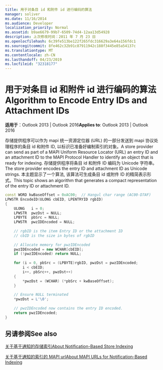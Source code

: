 ```yaml
---
title: 用于对条目 id 和附件 id 进行编码的算法
manager: soliver
ms.date: 11/16/2014
ms.audience: Developer
localization_priority: Normal
ms.assetid: b9ae6679-99b7-6509-74d4-12aa13d54928
description: 上次修改时间：2011 年 7 月 23 日
ms.openlocfilehash: 6c39fe513be122f265fdc316629a3e64a156fdc1
ms.sourcegitcommit: 8fe462c32b91c87911942c188f3445e85a54137c
ms.translationtype: MT
ms.contentlocale: zh-CN
ms.lasthandoff: 04/23/2019
ms.locfileid: "32318177"
---
```

# <a name="algorithm-to-encode-entry-ids-and-attachment-ids"></a><span data-ttu-id="4a256-103">用于对条目 id 和附件 id 进行编码的算法</span><span class="sxs-lookup"><span data-stu-id="4a256-103">Algorithm to Encode Entry IDs and Attachment IDs</span></span>

  
  
<span data-ttu-id="4a256-104">**适用于**：Outlook 2013 | Outlook 2016</span><span class="sxs-lookup"><span data-stu-id="4a256-104">**Applies to**: Outlook 2013 | Outlook 2016</span></span> 
  
<span data-ttu-id="4a256-105">存储提供程序可以作为 mapi 统一资源定位器 (URL) 的一部分发送到 mapi 协议处理程序的条目 id 和附件 ID, 以标识已准备好编制索引的对象。</span><span class="sxs-lookup"><span data-stu-id="4a256-105">A store provider can send as part of a MAPI Uniform Resource Locator (URL) an entry ID and an attachment ID to the MAPI Protocol Handler to identify an object that is ready for indexing.</span></span> <span data-ttu-id="4a256-106">存储提供程序将条目 id 和附件 ID 编码为 Unicode 字符串。</span><span class="sxs-lookup"><span data-stu-id="4a256-106">The store provider encodes the entry ID and attachment ID as Unicode strings.</span></span> <span data-ttu-id="4a256-107">本主题显示了一个算法, 该算法可生成条目 id 或附件 ID 的精简表示形式。</span><span class="sxs-lookup"><span data-stu-id="4a256-107">This topic shows an algorithm that generates a compact representation of the entry ID or attachment ID.</span></span>
  
```cpp
const WORD kwBaseOffset = 0xAC00;  // Hangul char range (AC00-D7AF) 
LPWSTR EncodeID(ULONG cbEID, LPENTRYID rgbID) 
{ 
    ULONG   i = 0; 
    LPWSTR  pwzDst = NULL; 
    LPBYTE  pbSrc = NULL; 
    LPWSTR  pwzIDEncoded = NULL; 
 
    // rgbID is the item Entry ID or the attachment ID 
    // cbID is the size in bytes of rgbID 
 
    // Allocate memory for pwzIDEncoded 
    pwzIDEncoded = new WCHAR[cbEID]; 
    if (!pwzIDEncoded) return NULL; 
 
    for (i = 0, pbSrc = (LPBYTE)rgbID, pwzDst = pwzIDEncoded; 
        i < cbEID; 
        i++, pbSrc++, pwzDst++) 
    { 
        *pwzDst = (WCHAR) (*pbSrc + kwBaseOffset); 
    } 
 
    // Ensure NULL terminated 
    *pwzDst = L'\0'; 
 
    // pwzIDEncoded now contains the entry ID encoded. 
    return pwzIDEncoded; 
}
```

## <a name="see-also"></a><span data-ttu-id="4a256-108">另请参阅</span><span class="sxs-lookup"><span data-stu-id="4a256-108">See also</span></span>



[<span data-ttu-id="4a256-109">关于基于通知的存储索引</span><span class="sxs-lookup"><span data-stu-id="4a256-109">About Notification-Based Store Indexing</span></span>](about-notification-based-store-indexing.md)
  
[<span data-ttu-id="4a256-110">关于基于通知的索引的 MAPI url</span><span class="sxs-lookup"><span data-stu-id="4a256-110">About MAPI URLs for Notification-Based Indexing</span></span>](about-mapi-urls-for-notification-based-indexing.md)

